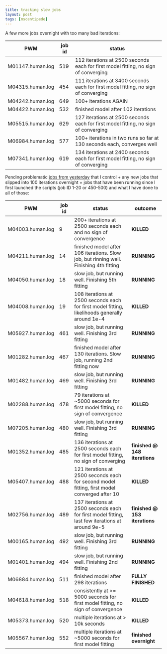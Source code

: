 ```yaml
---
title: tracking slow jobs
layout: post
tags: [mscentipede]
---
```


A few more jobs overnight with too many bad iterations:

PWM | job id | status 
----|--------|--------
M01147.human.log | 519 | 112 iterations at 2500 seconds each for first model fitting, no sign of converging
M04315.human.log | 454 | 111 iterations at 3400 seconds each for first model fitting, no sign of converging
M04242.human.log | 649 | 100+ iterations AGAIN
M04422.human.log | 532 | finished model after 102 iterations
M05515.human.log | 629 | 127 iterations at 2500 seconds each for first model fitting, no sign of converging
M06984.human.log | 577 | 100+ iterations in two runs so far at 130 seconds each, converges well
M07341.human.log | 619 | 134 iterations at 2400 seconds each for first model fitting, no sign of converging

Pending problematic [jobs from yesterday](http://ireneg.github.io/real_ms_data/) that I control + any new jobs that slipped into 100 iterations overnight + jobs that have been running since I first launched the scripts (job ID 1-20 or 450-500) and what I have done to all of those:

PWM | job id | status | outcome
----|--------|--------|--------
M04003.human.log | 9 | 200+ iterations at 2500 seconds each and no sign of convergence | **KILLED**
M04211.human.log | 14 | finished model after 106 iterations. Slow job, but rinning well. Finishing 4th fitting | **RUNNING**
M04050.human.log | 18 | slow job, but running well. Finishing 5th fitting | **RUNNING**
M04008.human.log | 19 | 108 iterations at 2500 seconds each for first model fitting, likelihoods generally around 1e-4 | **KILLED**
M05927.human.log | 461 | slow job, but running well. Finishing 3rd fitting | **RUNNING**
M01282.human.log | 467 | finished model after 130 iterations. Slow job, running 2nd fitting now | **RUNNING**
M01482.human.log | 469 | slow job, but running well. Finishing 3rd fitting | **RUNNING**
M02288.human.log | 478 | 79 iterations at ~5000 seconds for first model fitting, no sign of convergence | **KILLED**
M07205.human.log | 480 | slow job, but running well. Finishing 3rd fitting | **RUNNING**
M01352.human.log | 485 | 136 iterations at 2500 seconds each for first model fitting, no sign of converging | **finished @ 148 iterations**
M05407.human.log | 488 | 121 iterations at 2500 seconds each for second model fitting, first model converged after 10 | **KILLED**
M02756.human.log | 489 | 137 iterations at 2500 seconds each for first model fitting, last few iterations at around 9e-5 | **finished @ 153 iterations**
M00165.human.log | 492 | slow job, but running well. Finishing 3rd fitting | **RUNNING**
M01401.human.log | 494 | slow job, but running well. Finishing 2nd fitting | **RUNNING**
M06884.human.log | 511 | finished model after 298 iterations | **FULLY FINISHED**
M04618.human.log | 518 | consistently at >= 5000 seconds for first model fitting, no sign of convergence | **KILLED**
M05373.human.log | 520 | multiple iterations at > 10k seconds | **KILLED**
M05567.human.log | 552 | multiple iterations at ~5000 seconds for first model fitting | **finished overnight**